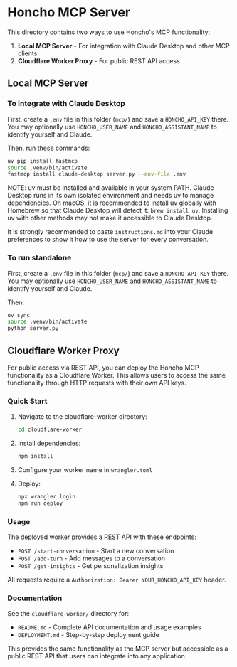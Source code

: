 # Honcho MCP Server

This directory contains two ways to use Honcho's MCP functionality:

1. **Local MCP Server** - For integration with Claude Desktop and other MCP clients
2. **Cloudflare Worker Proxy** - For public REST API access

## Local MCP Server

### To integrate with Claude Desktop

First, create a `.env` file in this folder (`mcp/`) and save a `HONCHO_API_KEY` there. You may optionally use `HONCHO_USER_NAME` and `HONCHO_ASSISTANT_NAME` to identify yourself and Claude.

Then, run these commands:

```bash
uv pip install fastmcp
source .venv/bin/activate
fastmcp install claude-desktop server.py --env-file .env
```

NOTE: uv must be installed and available in your system PATH. Claude Desktop runs in its own isolated environment and needs uv to manage dependencies.
On macOS, it is recommended to install uv globally with Homebrew so that Claude Desktop will detect it: `brew install uv`. Installing uv with other methods may not make it accessible to Claude Desktop.

It is strongly recommended to paste `instructions.md` into your Claude preferences to show it how to use the server for every conversation.

### To run standalone

First, create a `.env` file in this folder (`mcp/`) and save a `HONCHO_API_KEY` there. You may optionally use `HONCHO_USER_NAME` and `HONCHO_ASSISTANT_NAME` to identify yourself and Claude.

Then:
```bash
uv sync
source .venv/bin/activate
python server.py
```

## Cloudflare Worker Proxy

For public access via REST API, you can deploy the Honcho MCP functionality as a Cloudflare Worker. This allows users to access the same functionality through HTTP requests with their own API keys.

### Quick Start

1. Navigate to the cloudflare-worker directory:
   ```bash
   cd cloudflare-worker
   ```

2. Install dependencies:
   ```bash
   npm install
   ```

3. Configure your worker name in `wrangler.toml`

4. Deploy:
   ```bash
   npx wrangler login
   npm run deploy
   ```

### Usage

The deployed worker provides a REST API with these endpoints:

- `POST /start-conversation` - Start a new conversation
- `POST /add-turn` - Add messages to a conversation
- `POST /get-insights` - Get personalization insights

All requests require a `Authorization: Bearer YOUR_HONCHO_API_KEY` header.

### Documentation

See the `cloudflare-worker/` directory for:
- `README.md` - Complete API documentation and usage examples
- `DEPLOYMENT.md` - Step-by-step deployment guide

This provides the same functionality as the MCP server but accessible as a public REST API that users can integrate into any application.